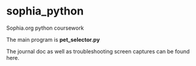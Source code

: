 # sophia_python
Sophia.org python coursework

The main program is **pet_selector.py**

The journal doc as well as troubleshooting screen captures can be found here.
